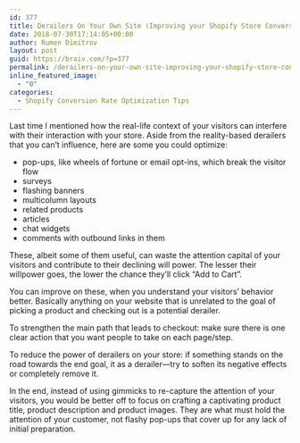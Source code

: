 ```yaml
---
id: 377
title: Derailers On Your Own Site (Improving your Shopify Store Conversion Rate, Part 3)
date: 2018-07-30T17:14:05+00:00
author: Rumen Dimitrov
layout: post
guid: https://braiv.com/?p=377
permalink: /derailers-on-your-own-site-improving-your-shopify-store-conversion-rate-part-3/
inline_featured_image:
  - "0"
categories:
  - Shopify Conversion Rate Optimization Tips
---
```

Last time I mentioned how the real-life context of your visitors can interfere with their interaction with your store. Aside from the reality-based derailers that you can’t influence, here are some you could optimize:

<ul>
	<li>pop-ups, like wheels of fortune or email opt-ins, which break the visitor flow</li>
	<li>surveys</li>
	<li>flashing banners</li>
	<li>multicolumn layouts</li>
	<li>related products</li>
	<li>articles</li>
	<li>chat widgets</li>
	<li>comments with outbound links in them</li>
</ul>

These, albeit some of them useful, can waste the attention capital of your visitors and contribute to their declining will power. The lesser their willpower goes, the lower the chance they’ll click “Add to Cart”. 

You can improve on these, when you understand your visitors’ behavior better. Basically anything on your website that is unrelated to the goal of picking a product and checking out is a potential derailer.

To strengthen the main path that leads to checkout: make sure there is one clear action that you want people to take on each page/step. 

To reduce the power of derailers on your store: if something stands on the road towards the end goal, it as a derailer—try to soften its negative effects or completely remove it.

In the end, instead of using gimmicks to re-capture the attention of your visitors, you would be better off to focus on crafting a captivating product title, product description and product images. They are what must hold the attention of your customer, not flashy pop-ups that cover up for any lack of initial preparation.